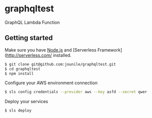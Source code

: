 # graphqltest
GraphQL Lambda Function

## Getting started

Make sure you have [Node.js](http://nodejs.org/) and [Serverless Framework](http://serverless.com/ installed.

```sh
$ git clone git@github.com:jounile/graphqltest.git
$ cd graphqltest
$ npm install
```

Configure your AWS environment connection

```sh
$ sls config credentials --provider aws --key asfd --secret qwer
```

Deploy your services

```sh
$ sls deploy
```